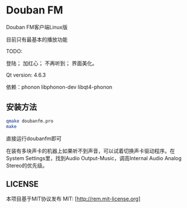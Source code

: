 Douban FM
========
Douban FM客户端Linux版

目前只有最基本的播放功能

TODO:

登陆；
加红心；
不再听到；
界面美化。

Qt version: 4.6.3

依赖：phonon libphonon-dev libqt4-phonon

## 安装方法
```bash
qmake doubanfm.pro
make
```

直接运行doubanfm即可

在装有多块声卡的机器上如果听不到声音，可以试着切换声卡驱动程序。在System Settings里，找到Audio Output-Music，调高Internal Audio Analog Stereo的优先级。



## LICENSE
本项目基于MIT协议发布
MIT: [http://rem.mit-license.org]
